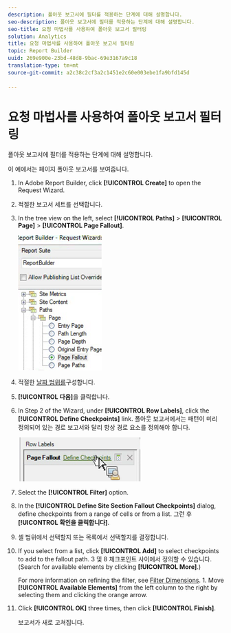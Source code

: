 ```yaml
---
description: 폴아웃 보고서에 필터를 적용하는 단계에 대해 설명합니다.
seo-description: 폴아웃 보고서에 필터를 적용하는 단계에 대해 설명합니다.
seo-title: 요청 마법사를 사용하여 폴아웃 보고서 필터링
solution: Analytics
title: 요청 마법사를 사용하여 폴아웃 보고서 필터링
topic: Report Builder
uuid: 269e900e-23bd-48d8-9bac-69e3167a9c18
translation-type: tm+mt
source-git-commit: a2c38c2cf3a2c1451e2c60e003ebe1fa9bfd145d

---
```



# 요청 마법사를 사용하여 폴아웃 보고서 필터링

폴아웃 보고서에 필터를 적용하는 단계에 대해 설명합니다.

이 예에서는 페이지 폴아웃 보고서를 보여줍니다.

1. In Adobe Report Builder, click **[!UICONTROL Create]** to open the Request Wizard.
1. 적절한 보고서 세트를 선택합니다.
1. In the tree view on the left, select **[!UICONTROL Paths]** &gt; **[!UICONTROL Page]** &gt; **[!UICONTROL Page Fallout]**.

   ![](assets/page_fallout.png)

1. 적절한 [날짜 범위를](../../../../analyze/report-builder/data-requests/configuring-report-dates/custom-calendar.md)구성합니다.
1. **[!UICONTROL 다음]**&#x200B;을 클릭합니다.
1. In Step 2 of the Wizard, under **[!UICONTROL Row Labels]**, click the **[!UICONTROL Define Checkpoints]** link. 폴아웃 보고서에서는 패턴이 미리 정의되어 있는 경로 보고서와 달리 항상 경로 요소를 정의해야 합니다. 

   ![](assets/define_checkpoints.png)

1. Select the **[!UICONTROL Filter]** option.

1. In the **[!UICONTROL Define Site Section Fallout Checkpoints]** dialog, define checkpoints from a range of cells or from a list. 그런 후 **[!UICONTROL 확인을 클릭합니다]**.
1. 셀 범위에서 선택할지 또는 목록에서 선택할지를 결정합니다.
1. If you select from a list, click **[!UICONTROL Add]** to select checkpoints to add to the fallout path. 3 및 8 체크포인트 사이에서 정의할 수 있습니다. (Search for available elements by clicking **[!UICONTROL More]**.)

   For more information on refining the filter, see [Filter Dimensions](../../../../analyze/report-builder/layout/c-filter-dimensions/filter-dimensions.md#concept_9C0518E2CF604AADA97DDBB1B4ECAAF8). 1. Move **[!UICONTROL Available Elements]** from the left column to the right by selecting them and clicking the orange arrow.
1. Click **[!UICONTROL OK]** three times, then click **[!UICONTROL Finish]**.

   보고서가 새로 고쳐집니다.
